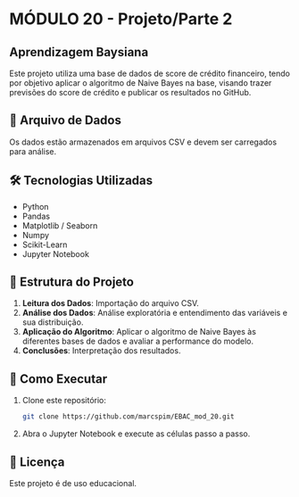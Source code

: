 # **MÓDULO 20 - Projeto/Parte 2**

## Aprendizagem Baysiana

Este projeto utiliza uma base de dados de score de crédito financeiro, tendo por objetivo aplicar o algoritmo de Naive Bayes na base, visando trazer previsões do score de crédito e publicar os resultados no GitHub.

## 📂 Arquivo de Dados
Os dados estão armazenados em arquivos CSV e devem ser carregados para análise.

## 🛠 Tecnologias Utilizadas
- Python
- Pandas
- Matplotlib / Seaborn
- Numpy
- Scikit-Learn
- Jupyter Notebook

## 📌 Estrutura do Projeto
1. **Leitura dos Dados**: Importação do arquivo CSV.
2. **Análise dos Dados**: Análise exploratória e entendimento das variáveis e sua distribuição.
3. **Aplicação do Algoritmo**: Aplicar o algoritmo de Naive Bayes às diferentes bases de dados e avaliar a performance do modelo.
4. **Conclusões**: Interpretação dos resultados.

## 🚀 Como Executar
1. Clone este repositório:
   ```bash
   git clone https://github.com/marcspim/EBAC_mod_20.git
   ```
2. Abra o Jupyter Notebook e execute as células passo a passo.

## 📜 Licença
Este projeto é de uso educacional.
